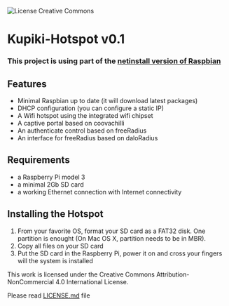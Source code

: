 ![License Creative Commons](https://i.creativecommons.org/l/by-nc/4.0/88x31.png)

# Kupiki-Hotspot v0.1

### This project is using part of the [netinstall version of Raspbian](https://github.com/debian-pi/raspbian-ua-netinst)

## Features
- Minimal Raspbian up to date (it will download latest packages)
- DHCP configuration (you can configure a static IP)
- A Wifi hotspot using the integrated wifi chipset
- A captive portal based on coovachilli
- An authenticate control based on freeRadius
- An interface for freeRadius based on daloRadius

## Requirements
- a Raspberry Pi model 3
- a minimal 2Gb SD card
- a working Ethernet connection with Internet connectivity

## Installing the Hotspot
1. From your favorite OS, format your SD card as a FAT32 disk. One partition is enought (On Mac OS X, partition needs to be in MBR).
2. Copy all files on your SD card
3. Put the SD card in the Raspberry Pi, power it on and cross your fingers will the system is installed

This work is licensed under the Creative Commons Attribution-NonCommercial 4.0 International License.

Please read [LICENSE.md](LICENSE.md) file